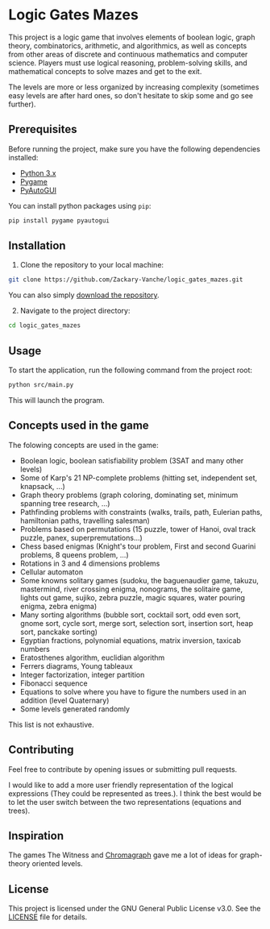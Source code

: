 # Logic Gates Mazes

This project is a logic game that involves elements of boolean logic, graph theory, combinatorics, arithmetic, and algorithmics, as well as concepts from other areas of discrete and continuous mathematics and computer science. Players must use logical reasoning, problem-solving skills, and mathematical concepts to solve mazes and get to the exit. 

The levels are more or less organized by increasing complexity (sometimes easy levels are after hard ones, so don't hesitate to skip some and go see further).

## Prerequisites

Before running the project, make sure you have the following dependencies installed:

- [Python 3.x](https://www.python.org/)
- [Pygame](https://www.pygame.org/)
- [PyAutoGUI](https://pyautogui.readthedocs.io/en/latest/)

You can install python packages using `pip`:

```bash
pip install pygame pyautogui
```

## Installation

1. Clone the repository to your local machine:

```bash
git clone https://github.com/Zackary-Vanche/logic_gates_mazes.git
```

You can also simply [download the repository](https://docs.github.com/en/repositories/working-with-files/using-files/downloading-source-code-archives).

2. Navigate to the project directory:

```bash
cd logic_gates_mazes
```

## Usage

To start the application, run the following command from the project root:

```bash
python src/main.py
```

This will launch the program.

## Concepts used in the game

The folowing concepts are used in the game:
- Boolean logic, boolean satisfiability problem (3SAT and many other levels)
- Some of Karp's 21 NP-complete problems (hitting set, independent set, knapsack, ...)
- Graph theory problems (graph coloring, dominating set, minimum spanning tree research, ...)
- Pathfinding problems with constraints (walks, trails, path, Eulerian paths, hamiltonian paths, travelling salesman)
- Problems based on permutations (15 puzzle, tower of Hanoi, oval track puzzle, panex, superpremutations...)
- Chess based enigmas (Knight's tour problem, First and second Guarini problems, 8 queens problem, ...)
- Rotations in 3 and 4 dimensions problems
- Cellular automaton
- Some knowns solitary games (sudoku, the baguenaudier game, takuzu, mastermind, river crossing enigma, nonograms, the solitaire game, lights out game, sujiko, zebra puzzle, magic squares, water pouring enigma, zebra enigma)
- Many sorting algorithms (bubble sort, cocktail sort, odd even sort, gnome sort, cycle sort, merge sort, selection sort, insertion sort, heap sort, panckake sorting)
- Egyptian fractions, polynomial equations, matrix inversion, taxicab numbers
- Eratosthenes algorithm, euclidian algorithm
- Ferrers diagrams, Young tableaux
- Integer factorization, integer partition
- Fibonacci sequence
- Equations to solve where you have to figure the numbers used in an addition (level Quaternary)
- Some levels generated randomly

This list is not exhaustive.

## Contributing

Feel free to contribute by opening issues or submitting pull requests.

I would like to add a more user friendly representation of the logical expressions (They could be represented as trees.).
I think the best would be to let the user switch between the two representations (equations and trees).

## Inspiration

The games The Witness and [Chromagraph](https://adam-rumpf.github.io/games/chromagraph.html) gave me a lot of ideas for graph-theory oriented levels.

## License

This project is licensed under the GNU General Public License v3.0. See the [LICENSE](https://github.com/Zackary-Vanche/logic_gates_mazes/blob/main/LICENSE) file for details.

